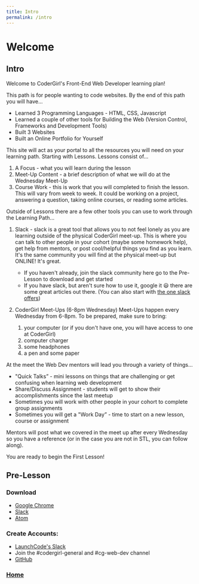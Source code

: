 ```yaml
---
title: Intro
permalink: /intro
---
```


# Welcome

## Intro

Welcome to CoderGirl's Front-End Web Developer learning plan!

This path is for people wanting to code websites. By the end of this path you will have...

* Learned 3 Programming Languages - HTML, CSS, Javascript
* Learned a couple of other tools for Building the Web (Version Control, Frameworks and Development Tools)
* Built 3 Websites
* Built an Online Portfolio for Yourself

This site will act as your portal to all the resources you will need on your learning path. Starting with Lessons. Lessons consist of...

1. A Focus - what you will learn during the lesson
2. Meet-Up Content - a brief description of what we will do at the Wednesday Meet-Up
3. Course Work - this is work that you will completed to finish the lesson. This will vary from week to week. It could be working on a project, answering a question, taking online courses, or reading some articles.

Outside of Lessons there are a few other tools you can use to work through the Learning Path…

1. Slack - slack is a great tool that allows you to not feel lonely as you are learning outside of the physical CoderGirl meet-up. This is where you can talk to other people in your cohort (maybe some homework help), get help from mentors, or post cool/helpful things you find as you learn. It's the same community you will find at the physical meet-up but ONLINE! It's great.
	* If you haven't already, join the slack community here go to the Pre-Lesson to download and get started
	* If you have slack, but aren't sure how to use it, google it 😃 there are some great articles out there. (You can also start with [the one slack offers](https://slack.com/is))

2. CoderGirl Meet-Ups (6-8pm Wednesday)
Meet-Ups happen every Wednesday from 6-8pm. To be prepared, make sure to bring:
    1. your computer (or if you don't have one, you will have access to one at CoderGirl)
    2. computer charger
    3. some headphones
    4. a pen and some paper

At the meet the Web Dev mentors will lead you through a variety of things…

* "Quick Talks” - mini lessons on things that are challenging or get confusing when learning web development
* Share/Discuss Assignment - students will get to show their accomplishments since the last meetup
* Sometimes you will work with other people in your cohort to complete group assignments
* Sometimes you will get a "Work Day” - time to start on a new lesson, course or assignment

Mentors will post what we covered in the meet up after every Wednesday so you have a reference (or in the case you are not in STL, you can follow along).

You are ready to begin the First Lesson!

## Pre-Lesson

### Download

* [Google Chrome](https://www.google.com/chrome/browser/desktop/)
* [Slack](https://slack.com/downloads)
* [Atom](https://atom.io/)

### Create Accounts:

* [LaunchCode's Slack](https://launchcode-community.herokuapp.com/)
* Join the #codergirl-general and #cg-web-dev channel
* [GitHub](https://github.com/)

### [Home]( /web_group_cohort )
